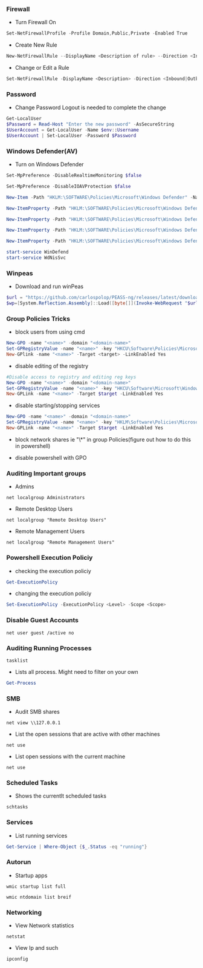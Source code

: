 
### Firewall
 - Turn Firewall On
```powershell
Set-NetFirewallProfile -Profile Domain,Public,Private -Enabled True
```
 - Create New Rule
 ```powershell
New-NetFirewallRule --DisplayName <Description of rule> --Direction <Inbound|Outbound> --LocalPort <port number> --Action <Allow|Block> 
 ```

 - Change or Edit a Rule
 ```powershell
Set-NetFirewallRule -DisplayName <Description> -Direction <Inbound|Outbound> -LocalPort <LocalPort> -Action <Allow|Block>
 ```

### Password
 - Change Password
Logout is needed to complete the change

```powershell
Get-LocalUser
$Password = Read-Host "Enter the new password" -AsSecureString
$UserAccount = Get-LocalUser -Name $env::Username
$UserAccount | Set-LocalUser -Password $Password
```

### Windows Defender(AV)
- Turn on Windows Defender
```powershell
Set-MpPreference -DisableRealtimeMonitoring $false

Set-MpPreference -DisableIOAVProtection $false

New-Item -Path "HKLM:\SOFTWARE\Policies\Microsoft\Windows Defender" -Name "Real-Time Protection" -Force

New-ItemProperty -Path "HKLM:\SOFTWARE\Policies\Microsoft\Windows Defender\Real-Time Protection" -Name "DisableBehaviorMonitoring" -Value 0 -PropertyType DWORD -Force

New-ItemProperty -Path "HKLM:\SOFTWARE\Policies\Microsoft\Windows Defender\Real-Time Protection" -Name "DisableOnAccessProtection" -Value 0 -PropertyType DWORD -Force

New-ItemProperty -Path "HKLM:\SOFTWARE\Policies\Microsoft\Windows Defender\Real-Time Protection" -Name "DisableScanOnRealtimeEnable" -Value 0 -PropertyType DWORD -Force

New-ItemProperty -Path "HKLM:\SOFTWARE\Policies\Microsoft\Windows Defender" -Name "DisableAntiSpyware" -Value 0 -PropertyType DWORD -Force

start-service WinDefend
start-service WdNisSvc	
```

### Winpeas

 - Download and run winPeas
```powershell 
$url = "https://github.com/carlospolop/PEASS-ng/releases/latest/download/winPEASany_ofs.exe"
$wp=[System.Reflection.Assembly]::Load([byte[]](Invoke-WebRequest "$url" -UseBasicParsing | Select-Object -ExpandProperty Content)); [winPEAS.Program]::Main("log")
```

### Group Policies Tricks

 - block users from using cmd
```powershell
New-GPO -name "<name>" -domain "<domain-name>"
Set-GPRegistryValue -name "<name>" -key "HKCU\Software\Policies\Microsoft\Windows\System" -ValueName "<name>" -type Dword -value 00000002
New-GPlink -name "<name>" -Target <target> -LinkEnabled Yes
```
 - disable editing of the registry
```powershell
#Disable access to registry and editing reg keys 
New-GPO -name "<name>" -domain "<domain-name>"
Set-GPRegistryValue -name "<name>" -key "HKCU\Software\Microsoft\Windows\CurrentVersion\Policies\System" -ValueName "<name>" -type Dword -value 00000002
New-GPLink -name "<name>" -Target $target -LinkEnabled Yes
```

 - disable starting/stopping services
```powershell
New-GPO -name "<name>" -domain "<domain-name>"
Set-GPRegistryValue -name "<name>" -key "HKLM\Software\Policies\Microsoft\Windows\Task Scheduler5.0" -ValueName "<name>" -type Dword -value 00000004
New-GPLink -name "<name>" -Target $target -LinkEnabled Yes
```

 - block network shares ie "\\*" in group Policies(figure out how to do this in powershell)

 - disable powershell with GPO

<!-- ### Active Directory -->

<!--  - --> 


### Auditing Important groups

  - Admins

```
net localgroup Administrators
```

  - Remote Desktop Users

```
net localgroup "Remote Desktop Users"
```

  - Remote Management Users

```
net localgroup "Remote Management Users"
```

### Powershell Execution Policiy

  - checking the execution policiy
```powershell
Get-ExecutionPolicy
```

  - changing the execution policiy
```powershell
Set-ExecutionPolicy -ExecutionPolicy <Level> -Scope <Scope>
```

### Disable Guest Accounts 

```
net user guest /active no
```

### Auditing Running Processes

```
tasklist
```

 - Lists all process. Might need to filter on your own

```powershell
Get-Process
```

### SMB

 - Audit SMB shares

```
net view \\127.0.0.1
```

 - List the open sessions that are active with other machines

```
net use
```

 - List open sessions with the current machine

```
net use
```

### Scheduled Tasks

 - Shows the currentlt scheduled tasks

```
schtasks
```

### Services

 - List running services

```powershell
Get-Service | Where-Object {$_.Status -eq "running"}
```

### Autorun

 - Startup apps

```
wmic startup list full
```

```
wmic ntdomain list breif
```

### Networking

 - View Network statistics
```
netstat
```

 - View Ip and such
```
ipconfig
```